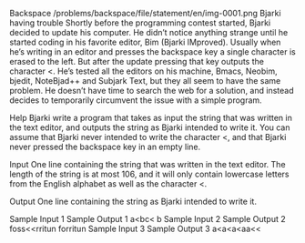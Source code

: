 Backspace
/problems/backspace/file/statement/en/img-0001.png
Bjarki having trouble
Shortly before the programming contest started, Bjarki decided to update his computer. He didn’t notice anything strange until he started coding in his favorite editor, Bim (Bjarki IMproved). Usually when he’s writing in an editor and presses the backspace key a single character is erased to the left. But after the update pressing that key outputs the character <. He’s tested all the editors on his machine, Bmacs, Neobim, bjedit, NoteBjad++ and Subjark Text, but they all seem to have the same problem. He doesn’t have time to search the web for a solution, and instead decides to temporarily circumvent the issue with a simple program.

Help Bjarki write a program that takes as input the string that was written in the text editor, and outputs the string as Bjarki intended to write it. You can assume that Bjarki never intended to write the character <, and that Bjarki never pressed the backspace key in an empty line.

Input
One line containing the string that was written in the text editor. The length of the string is at most 106, and it will only contain lowercase letters from the English alphabet as well as the character <.

Output
One line containing the string as Bjarki intended to write it.

Sample Input 1	Sample Output 1
a<bc<
b
Sample Input 2	Sample Output 2
foss<<rritun
forritun
Sample Input 3	Sample Output 3
a<a<a<aa<<
